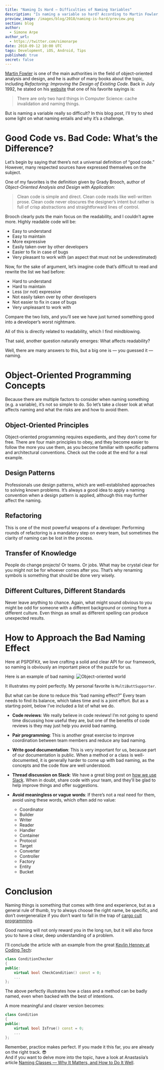 ```yaml
---
title: "Naming Is Hard — Difficulties of Naming Variables"
description: "Is naming a variable so hard? According to Martin Fowler, it is. In this blog post, I'll try to shed some light on what naming entails and why it's a challenge."
preview_image: /images/blog/2018/naming-is-hard/preview.png
section: blog
author:
  - Simone Arpe
author_url:
  - https://twitter.com/simonarpe
date: 2018-09-12 10:00 UTC
tags: Development, iOS, Android, Tips
published: true
secret: false
---
```


[Martin Fowler][] is one of the main authorities in the field of object-oriented analysis and design, and he is author of many books about the topic, including *Refactoring: Improving the Design of Existing Code*. Back in July 1992, he stated on his [website][website] that one of his favorite sayings is:
> There are only two hard things in Computer Science: cache invalidation and naming things.

But is naming a variable really so difficult? In this blog post, I’ll try to shed some light on what naming entails and why it’s a challenge.

# Good Code vs. Bad Code: What’s the Difference?

Let’s begin by saying that there’s not a universal definition of “good code.” However, many respected sources have expressed themselves on the subject.

One of my favorites is the definition given by Grady Brooch, author of *Object-Oriented Analysis and Design with Application*:

> Clean code is simple and direct. Clean code reads like well-written prose. Clean code never obscures the designer’s intent but rather is full of crisp abstractions and straightforward lines of control.

Brooch clearly puts the main focus on the readability, and I couldn’t agree more. Highly readable code will be:  

- Easy to understand  
- Easy to maintain  
- More expressive  
- Easily taken over by other developers  
- Easier to fix in case of bugs  
- Very pleasant to work with (an aspect that must not be underestimated)  

Now, for the sake of argument, let’s imagine code that’s difficult to read and rewrite the list we had before:

- Hard to understand  
- Hard to maintain  
- Less (or not) expressive  
- Not easily taken over by other developers
- Not easier to fix in case of bugs
- Very unpleasant to work with  

Compare the two lists, and you’ll see we have just turned something good into a developer’s worst nightmare.

All of this is directly related to readability, which I find mindblowing.

That said, another question naturally emerges: What affects readability?  

Well, there are many answers to this, but a big one is — you guessed it — naming.

# Object-Oriented Programming Concepts

Because there are multiple factors to consider when naming something (e.g. a variable), it’s not so simple to do. So let’s take a closer look at what affects naming and what the risks are and how to avoid them.

## Object-Oriented Principles

Object-oriented programming requires expedients, and they don’t come for free. There are four main principles to obey, and they become easier to follow the more you use them, as you become familiar with specific patterns and architectural conventions. Check out the code at the end for a real example.

## Design Patterns

Professionals use design patterns, which are well-established approaches to solving known problems. It’s always a good idea to apply a naming convention when a design pattern is applied, although this may further affect the naming.

## Refactoring

This is one of the most powerful weapons of a developer. Performing rounds of refactoring is a mandatory step on every team, but sometimes the clarity of naming can be lost in the process.

## Transfer of Knowledge

People do change projects! Or teams. Or jobs. What may be crystal clear for you might not be for whoever comes after you. That’s why renaming symbols is something that should be done very wisely.

## Different Cultures, Different Standards

Never leave anything to chance. Again, what might sound obvious to you might be odd for someone with a different background or coming from a different culture. Even things as small as different spelling can produce unexpected results.

# How to Approach the Bad Naming Effect

Here at PSPDFKit, we love crafting a solid and clear API for our framework, so naming is obviously an important piece of the puzzle for us.

Here is an example of bad naming:
![Object-oriented world](/images/blog/2018/naming-is-hard/oo-world.png)

It illustrates my point perfectly. My personal favorite is `MultiButtSupporter`.

But what can be done to reduce this “bad naming effect?” Every team needs to find its balance, which takes time and is a joint effort. But as a starting point, below I’ve included a list of what we do.

- **Code reviews**: We really believe in code reviews! I’m not going to spend time discussing how useful they are, but one of the benefits of code reviews is they may just help you avoid bad naming.

- **Pair programming**: This is another great exercise to improve coordination between team members and reduce any bad naming.

- **Write good documentation**: This is very important for us, because part of our documentation is public. When a method or a class is well-documented, it is generally harder to come up with bad naming, as the concepts and the code flow are well understood.

- **Thread discussion on Slack**: We have a great blog post on [how we use Slack][]. When in doubt, share code with your team, and they’ll be glad to help improve things and offer suggestions.

- **Avoid meaningless or vague words**: If there’s not a real need for them, avoid using these words, which often add no value:
	- Coordinator
	- Builder
    - Writer
	- Reader
	- Handler
	- Container
	- Protocol
	- Target
	- Converter
	- Controller
	- Factory
	- Entity
	- Bucket

# Conclusion

Naming things is something that comes with time and experience, but as a general rule of thumb, try to always choose the right name, be specific, and don’t overgeneralize if you don’t want to fall in the trap of [cargo cult programming][].

Good naming will not only reward you in the long run, but it will also force you to have a clear, deep understanding of a problem.

I’ll conclude the article with an example from the great [Kevlin Henney at Coding Tech][]:

```cpp
class ConditionChecker
{
public:
	virtual bool CheckCondition() const = 0;
	...
};
```

The above perfectly illustrates how a class and a method can be badly named, even when backed with the best of intentions.

A more meaningful and clearer version becomes:

```cpp
class Condition
{
public:
	virtual bool IsTrue() const = 0;
	...
};
```

Remember, practice makes perfect. If you made it this far, you are already on the right track. 😎  
And if you want to delve more into the topic, have a look at Anastasiia’s article [Naming Classes — Why It Matters, and How to Do It Well][].

[martin fowler]: https://en.wikipedia.org/wiki/Martin_Fowler
[website]: https://martinfowler.com/bliki/TwoHardThings.html
[how we use slack]: https://pspdfkit.com/blog/2018/how-to-use-slack-and-not-go-crazy
[cargo cult programming]: https://en.wikipedia.org/wiki/Cargo_cult_programming
[kevlin henney at coding tech]: https://www.youtube.com/watch?v=dC9vdQkU-xI
[naming classes — why it matters, and how to do it well]: https://pspdfkit.com/blog/2018/naming-classes-why-it-matters-how-to-do-it-well/
